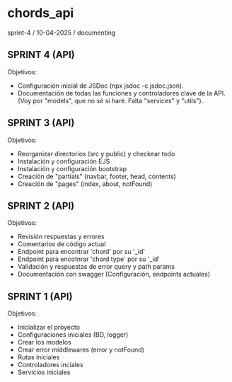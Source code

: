 # chords_api

sprint-4 / 10-04-2025 / documenting

## SPRINT 4 (API)

Objetivos:

* Configuración inicial de JSDoc (npx jsdoc -c jsdoc.json).
* Documentación de todas las funciones y controladores clave de la API.
(Voy por "models", que no sé si haré. Falta "services" y "utils").

## SPRINT 3 (API)

Objetivos:

* Reorganizar directorios (src y public) y checkear todo
* Instalación y configuración EJS
* Instalación y configuración bootstrap
* Creación de "partials" (navbar, footer, head, contents)
* Creación de "pages" (index, about, notFound)


## SPRINT 2 (API)

Objetivos:

* Revisión respuestas y errores
* Comentarios de código actual
* Endpoint para encontrar 'chord' por su '_id'
* Endpoint para encotnrar 'chord type' por su '_id'
* Validación y respuestas de error query y path params
* Documentación con swagger (Configuración, endpoints actuales)

## SPRINT 1 (API)

Objetivos:

* Inicializar el proyecto
* Configuraciones iniciales (BD, logger)
* Crear los modelos
* Crear error middlewares (error y notFound)
* Rutas iniciales
* Controladores inciales
* Servicios iniciales